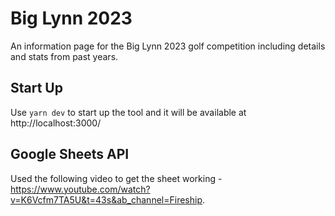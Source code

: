 # Big Lynn 2023

An information page for the Big Lynn 2023 golf competition including details and stats from past years.

## Start Up

Use `yarn dev` to start up the tool and it will be available at http://localhost:3000/

## Google Sheets API

Used the following video to get the sheet working - https://www.youtube.com/watch?v=K6Vcfm7TA5U&t=43s&ab_channel=Fireship.
